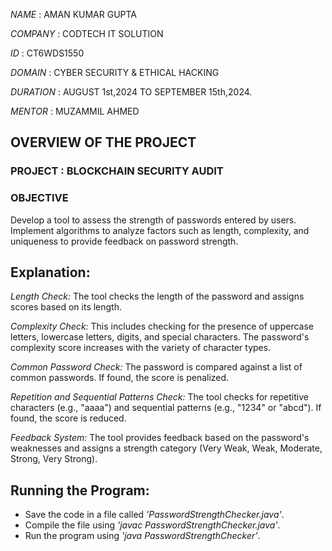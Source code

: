 *NAME* : AMAN KUMAR GUPTA

*COMPANY* : CODTECH IT SOLUTION

*ID* : CT6WDS1550

*DOMAIN* : CYBER SECURITY & ETHICAL HACKING

*DURATION* : AUGUST 1st,2024 TO SEPTEMBER 15th,2024.

*MENTOR* : MUZAMMIL AHMED

## OVERVIEW OF THE PROJECT

### PROJECT : BLOCKCHAIN SECURITY AUDIT 

### OBJECTIVE
Develop a tool to assess the strength of passwords entered by users. Implement
algorithms to analyze factors such as length, complexity, and uniqueness to provide
feedback on password strength.

## Explanation:

*Length Check:* The tool checks the length of the password and assigns scores based on its length.

*Complexity Check:* This includes checking for the presence of uppercase letters, lowercase letters, digits, and special characters. The password's complexity score increases with the variety of character types.

*Common Password Check:* The password is compared against a list of common passwords. If found, the score is penalized.

*Repetition and Sequential Patterns Check:* The tool checks for repetitive characters (e.g., "aaaa") and sequential patterns (e.g., "1234" or "abcd"). If found, the score is reduced.

*Feedback System:* The tool provides feedback based on the password's weaknesses and assigns a strength category (Very Weak, Weak, Moderate, Strong, Very Strong).

## Running the Program:

- Save the code in a file called *'PasswordStrengthChecker.java'*.
- Compile the file using *'javac PasswordStrengthChecker.java'*.
- Run the program using *'java PasswordStrengthChecker'*.
